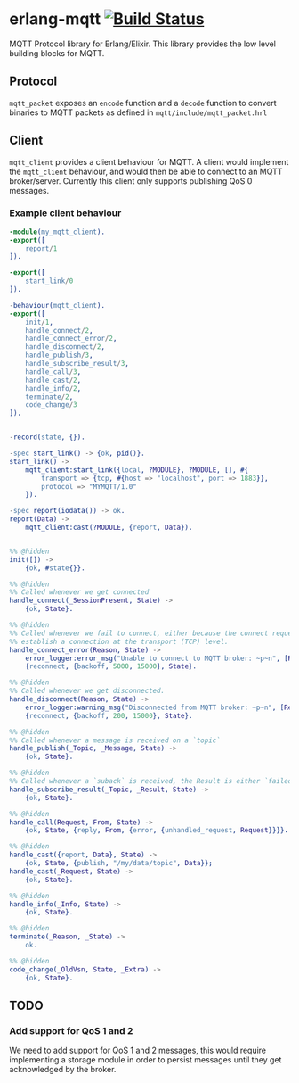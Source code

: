 # erlang-mqtt [![Build Status](https://travis-ci.org/kopera/erlang-mqtt.svg?branch=master)](https://travis-ci.org/kopera/erlang-mqtt)

MQTT Protocol library for Erlang/Elixir. This library provides the low level building blocks for MQTT.

## Protocol

`mqtt_packet` exposes an `encode` function and a `decode` function to convert binaries to MQTT packets as defined in
`mqtt/include/mqtt_packet.hrl`

## Client

`mqtt_client` provides a client behaviour for MQTT. A client would implement the `mqtt_client` behaviour, and would then
be able to connect to an MQTT broker/server. Currently this client only supports publishing QoS 0 messages.

### Example client behaviour

```erlang
-module(my_mqtt_client).
-export([
    report/1
]).

-export([
    start_link/0
]).

-behaviour(mqtt_client).
-export([
    init/1,
    handle_connect/2,
    handle_connect_error/2,
    handle_disconnect/2,
    handle_publish/3,
    handle_subscribe_result/3,
    handle_call/3,
    handle_cast/2,
    handle_info/2,
    terminate/2,
    code_change/3
]).


-record(state, {}).

-spec start_link() -> {ok, pid()}.
start_link() ->
    mqtt_client:start_link({local, ?MODULE}, ?MODULE, [], #{
        transport => {tcp, #{host => "localhost", port => 1883}},
        protocol => "MYMQTT/1.0"
    }).

-spec report(iodata()) -> ok.
report(Data) ->
    mqtt_client:cast(?MODULE, {report, Data}).


%% @hidden
init([]) ->
    {ok, #state{}}.

%% @hidden
%% Called whenever we get connected
handle_connect(_SessionPresent, State) ->
    {ok, State}.

%% @hidden
%% Called whenever we fail to connect, either because the connect request was rejected, or because we failed to
%% establish a connection at the transport (TCP) level.
handle_connect_error(Reason, State) ->
    error_logger:error_msg("Unable to connect to MQTT broker: ~p~n", [Reason]),
    {reconnect, {backoff, 5000, 15000}, State}.

%% @hidden
%% Called whenever we get disconnected.
handle_disconnect(Reason, State) ->
    error_logger:warning_msg("Disconnected from MQTT broker: ~p~n", [Reason]),
    {reconnect, {backoff, 200, 15000}, State}.

%% @hidden
%% Called whenever a message is received on a `topic`
handle_publish(_Topic, _Message, State) ->
    {ok, State}.

%% @hidden
%% Called whenever a `suback` is received, the Result is either `failed` or the granted QoS level.
handle_subscribe_result(_Topic, _Result, State) ->
    {ok, State}.

%% @hidden
handle_call(Request, From, State) ->
    {ok, State, {reply, From, {error, {unhandled_request, Request}}}}.

%% @hidden
handle_cast({report, Data}, State) ->
    {ok, State, {publish, "/my/data/topic", Data}};
handle_cast(_Request, State) ->
    {ok, State}.

%% @hidden
handle_info(_Info, State) ->
    {ok, State}.

%% @hidden
terminate(_Reason, _State) ->
    ok.

%% @hidden
code_change(_OldVsn, State, _Extra) ->
    {ok, State}.
```

## TODO

### Add support for QoS 1 and 2

We need to add support for QoS 1 and 2 messages, this would require implementing a storage module in order to persist
messages until they get acknowledged by the broker.
